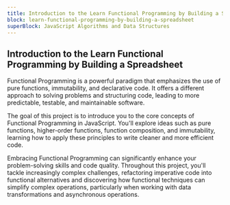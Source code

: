 ```yaml
---
title: Introduction to the Learn Functional Programming by Building a Spreadsheet
block: learn-functional-programming-by-building-a-spreadsheet
superBlock: JavaScript Algorithms and Data Structures
---
```


## Introduction to the Learn Functional Programming by Building a Spreadsheet

Functional Programming is a powerful paradigm that emphasizes the use of pure functions, immutability, and declarative code. It offers a different approach to solving problems and structuring code, leading to more predictable, testable, and maintainable software.

The goal of this project is to introduce you to the core concepts of Functional Programming in JavaScript. You'll explore ideas such as pure functions, higher-order functions, function composition, and immutability, learning how to apply these principles to write cleaner and more efficient code.

Embracing Functional Programming can significantly enhance your problem-solving skills and code quality. Throughout this project, you'll tackle increasingly complex challenges, refactoring imperative code into functional alternatives and discovering how functional techniques can simplify complex operations, particularly when working with data transformations and asynchronous operations.
